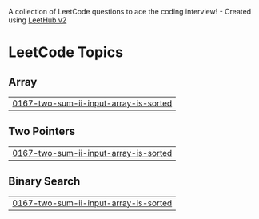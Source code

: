 A collection of LeetCode questions to ace the coding interview! - Created using [LeetHub v2](https://github.com/arunbhardwaj/LeetHub-2.0)
<!---LeetCode Topics Start-->
# LeetCode Topics
## Array
|  |
| ------- |
| [0167-two-sum-ii-input-array-is-sorted](https://github.com/Dilip-Kashyp/leetCode/tree/master/0167-two-sum-ii-input-array-is-sorted) |
## Two Pointers
|  |
| ------- |
| [0167-two-sum-ii-input-array-is-sorted](https://github.com/Dilip-Kashyp/leetCode/tree/master/0167-two-sum-ii-input-array-is-sorted) |
## Binary Search
|  |
| ------- |
| [0167-two-sum-ii-input-array-is-sorted](https://github.com/Dilip-Kashyp/leetCode/tree/master/0167-two-sum-ii-input-array-is-sorted) |
<!---LeetCode Topics End-->